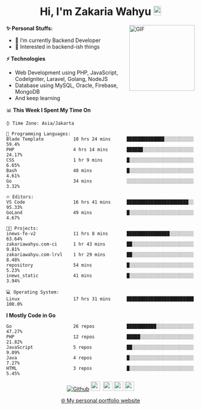 <h1 align="center">Hi, I'm Zakaria Wahyu <img src="https://github.com/TheDudeThatCode/TheDudeThatCode/blob/master/Assets/Hi.gif" width="20px" height="25px"></h1>

<img align="right" alt="GIF" height="175px" src="https://www.nayakapratama.co.id/wp-content/uploads/2019/07/Website-Maintenance.gif" />

**✨ Personal Stuffs:**
- 🔭 I’m currently Backend Developer
- 🌱 Interested in backend-ish things

**⚡ Technologies**
- Web Development using PHP, JavaScript, CodeIgniter, Laravel, Golang, NodeJS
- Database using MySQL, Oracle, Firebase, MongoDB
- And keep learning

<!--START_SECTION:waka-->
📊 **This Week I Spent My Time On** 

```text
⌚︎ Time Zone: Asia/Jakarta

💬 Programming Languages: 
Blade Template           10 hrs 24 mins      ██████████████░░░░░░░░░░░   59.4% 
PHP                      4 hrs 14 mins       ██████░░░░░░░░░░░░░░░░░░░   24.17% 
CSS                      1 hr 9 mins         █░░░░░░░░░░░░░░░░░░░░░░░░   6.65% 
Bash                     48 mins             █░░░░░░░░░░░░░░░░░░░░░░░░   4.61% 
Go                       34 mins             ░░░░░░░░░░░░░░░░░░░░░░░░░   3.32%

🔥 Editors: 
VS Code                  16 hrs 41 mins      ███████████████████████░░   95.33% 
GoLand                   49 mins             █░░░░░░░░░░░░░░░░░░░░░░░░   4.67%

🐱‍💻 Projects: 
inews-fe-v2              11 hrs 8 mins       ████████████████░░░░░░░░░   63.64% 
zakariawahyu.com-ci      1 hr 43 mins        ██░░░░░░░░░░░░░░░░░░░░░░░   9.81% 
zakariawahyu.com-lrvl    1 hr 29 mins        ██░░░░░░░░░░░░░░░░░░░░░░░   8.48% 
repository               54 mins             █░░░░░░░░░░░░░░░░░░░░░░░░   5.23% 
inews_static             41 mins             █░░░░░░░░░░░░░░░░░░░░░░░░   3.94%

💻 Operating System: 
Linux                    17 hrs 31 mins      █████████████████████████   100.0%

```

**I Mostly Code in Go** 

```text
Go                       26 repos            ███████████░░░░░░░░░░░░░░   47.27% 
PHP                      12 repos            █████░░░░░░░░░░░░░░░░░░░░   21.82% 
JavaScript               5 repos             ██░░░░░░░░░░░░░░░░░░░░░░░   9.09% 
Java                     4 repos             █░░░░░░░░░░░░░░░░░░░░░░░░   7.27% 
HTML                     3 repos             █░░░░░░░░░░░░░░░░░░░░░░░░   5.45%

```



<!--END_SECTION:waka-->

<p align="center">
<a href="https://github.com/zakariawahyu" target="_blank"><img alt="Github" src="https://img.shields.io/badge/GitHub-%2312100E.svg?&style=for-the-badge&logo=Github&logoColor=white" /></a>
<a href="https://www.twitter.com/_zakariawahyu"><img src="https://img.shields.io/badge/twitter-%231DA1F2.svg?&style=for-the-badge&logo=twitter&logoColor=white" height=25></a> 
<a href="https://www.linkedin.com/in/zakariawahyu"><img src="https://img.shields.io/badge/linkedin-%230077B5.svg?&style=for-the-badge&logo=linkedin&logoColor=white" height=25></a> 
<a href="https://www.instagram.com/_zakariawahyu"><img src="https://img.shields.io/badge/instagram-%23E4405F.svg?&style=for-the-badge&logo=instagram&logoColor=white" height=25></a>
<a href="https://medium.com/@zakariawahyu"><img src="https://img.shields.io/badge/Medium-12100E?style=for-the-badge&logo=medium&logoColor=white" height=25></a>
</p>
<p align="center"><a href="https://www.zakariawahyu.com" target="_blank">🌐 My personal portfolio website</a></p>
